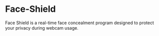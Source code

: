 # Face-Shield
Face Shield is a real-time face concealment program designed to protect your privacy during webcam usage.
